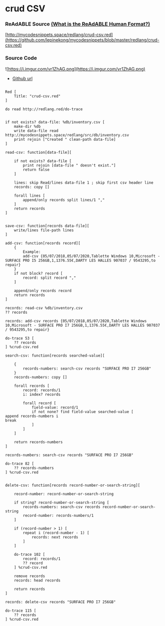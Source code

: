 
# crud CSV


### ReAdABLE Source [(What is the ReAdABLE Human Format?)](http://readablehumanformat.com)

[http://mycodesnippets.space/redlang/crud-csv.red](https://github.com/lepinekong/mycodesnippets/blob/master/redlang/crud-csv.red)


### Source Code

![https://i.imgur.com/vr1ZhAG.png](https://i.imgur.com/vr1ZhAG.png)
                    
- [Github url](https://github.com/lepinekong/mycodesnippets/blob/master/redlang/src/crud-csv.red)
                        


```

Red [
    Title: "crud-csv.red"
]

do read http://redlang.red/do-trace


if not exists? data-file: %db/inventory.csv [
    make-dir %db
    write data-file read http://mycodesnippets.space/redlang/src/db/inventory.csv
    print rejoin ["Created " clean-path data-file]
]

read-csv: function[data-file][

    if not exists? data-file [
        print rejoin [data-file " doesn't exist."]
        return false
    ]

    lines: skip Read/lines data-file 1 ; skip first csv header line 
    records: copy []

    forall lines [
        append/only records split lines/1 ","
    ]
    return records
]


save-csv: function[records data-file][
    write/lines file-path lines
]

add-csv: function[records record][
    {
        Example:
        add-csv {05/07/2018,05/07/2020,Tablette Windows 10,Microsoft - SURFACE PRO I5 256GB,1,1376.55€,DARTY LES HALLES 907037 / 9543295,to repair}
    }
    if not block? record [
        record: split record ","
    ]

    append/only records record
    return records
]

records: read-csv %db/inventory.csv
?? records

records: add-csv records {05/07/2018,05/07/2020,Tablette Windows 10,Microsoft - SURFACE PRO I7 256GB,1,1376.55€,DARTY LES HALLES 907037 / 9543295,to repair}

do-trace 53 [
    ?? records
] %crud-csv.red

search-csv: function[records searched-value][

    {
        records-numbers: search-csv records "SURFACE PRO I7 256GB"
    }
    records-numbers: copy []

    forall records [
        record: records/1 
        i: index? records

        forall record [
            field-value: record/1
            if not none? find field-value searched-value [
append records-numbers i
break
            ]
        ]
    ]
    
    return records-numbers
]

records-numbers: search-csv records "SURFACE PRO I7 256GB"

do-trace 82 [
    ?? records-numbers
] %crud-csv.red


delete-csv: function[records record-number-or-search-string][

    record-number: record-number-or-search-string

    if string? record-number-or-search-string [
        records-numbers: search-csv records record-number-or-search-string
        record-number: records-numbers/1
    ]

    if (record-number > 1) [
        repeat i (record-number - 1) [
            records: next records
        ]
    ]

    do-trace 102 [
        record: records/1
        ?? record
    ] %crud-csv.red
    
    remove records
    records: head records

    return records
]

records: delete-csv records "SURFACE PRO I7 256GB"

do-trace 115 [
    ?? records
] %crud-csv.red



        
```


